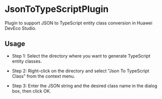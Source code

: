 # JsonToTypeScriptPlugin

Plugin to support JSON to TypeScript entity class conversion in Huawei DevEco Studio.

## Usage

* Step 1:
  Select the directory where you want to generate TypeScript entity classes.

* Step 2:
  Right-click on the directory and select "Json To TypeScript Class" from the context menu.

* Step 3:
  Enter the JSON string and the desired class name in the dialog box, then click OK.